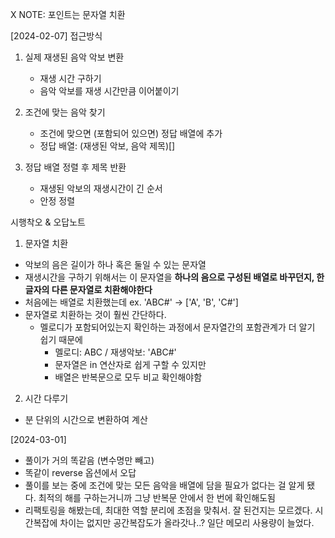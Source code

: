 X
NOTE: 포인트는 문자열 치환

[2024-02-07] 접근방식

1. 실제 재생된 음악 악보 변환
   - 재생 시간 구하기
   - 음악 악보를 재생 시간만큼 이어붙이기
2. 조건에 맞는 음악 찾기
   - 조건에 맞으면 (포함되어 있으면) 정답 배열에 추가
   - 정답 배열: (재생된 악보, 음악 제목)[]
3. 정답 배열 정렬 후 제목 반환

   - 재생된 악보의 재생시간이 긴 순서
   - 안정 정렬

시행착오 & 오답노트

1. 문자열 치환

- 악보의 음은 길이가 하나 혹은 둘일 수 있는 문자열
- 재생시간을 구하기 위해서는 이 문자열을 **하나의 음으로 구성된 배열로 바꾸던지, 한 글자의 다른 문자열로 치환해야한다**
- 처음에는 배열로 치환했는데 ex. 'ABC#' -> ['A', 'B', 'C#']
- 문자열로 치환하는 것이 훨씬 간단하다.
  - 멜로디가 포함되어있는지 확인하는 과정에서 문자열간의 포함관계가 더 알기 쉽기 때문에
    - 멜로디: ABC / 재생악보: 'ABC#'
    - 문자열은 in 연산자로 쉽게 구할 수 있지만
    - 배열은 반복문으로 모두 비교 확인해야함

2. 시간 다루기

- 분 단위의 시간으로 변환하여 계산

[2024-03-01]

- 풀이가 거의 똑같음 (변수명만 빼고)
- 똑같이 reverse 옵션에서 오답
- 풀이를 보는 중에 조건에 맞는 모든 음악을 배열에 담을 필요가 없다는 걸 알게 됐다. 최적의 해를 구하는거니까 그냥 반복문 안에서 한 번에 확인해도됨
- 리팩토링을 해봤는데, 최대한 역할 분리에 초점을 맞춰서. 잘 된건지는 모르겠다. 시간복잡에 차이는 없지만 공간복잡도가 올라갓나..? 일단 메모리 사용량이 늘었다.
